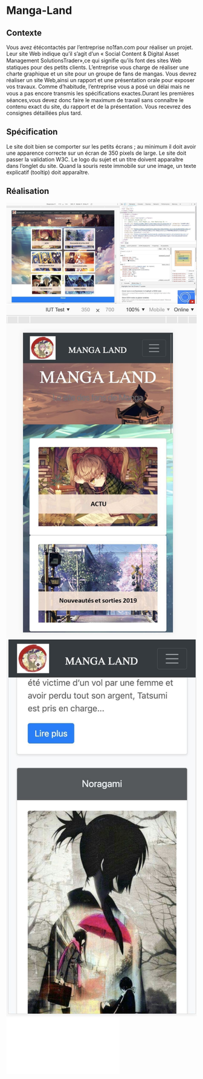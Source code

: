 # Manga-Land
## Contexte 
Vous avez étécontactés par l’entreprise no1fan.com pour réaliser un projet. Leur site Web indique qu’il s’agit d’un « Social Content & Digital Asset Management SolutionsTrader»,ce qui signiﬁe qu’ils font des sites Web statiques pour des petits clients. L’entreprise vous charge de réaliser une charte graphique et un site pour un groupe de fans de mangas. 
Vous devrez réaliser un site Web,ainsi un rapport et une présentation orale pour exposer vos travaux. Comme d’habitude, l’entreprise vous a posé un délai mais ne vous a pas encore transmis les spéciﬁcations exactes.Durant les premières séances,vous devez donc faire le maximum de travail sans connaître le contenu exact du site, du rapport et de la présentation. Vous recevrez des consignes détaillées plus tard.
## Spécification
Le site doit bien se comporter sur les petits écrans ; au minimum il doit avoir une apparence correcte sur un écran de 350 pixels de large. Le site doit passer la validation W3C. Le logo du sujet et un titre doivent apparaître dans l’onglet du site. Quand la souris reste immobile sur une image, un texte explicatif (tooltip) doit apparaître. 

## Réalisation
![Accueil](./accueil.jpg?raw=true "Accueil")
![Accueil 350px](./accueil2.jpg?raw=true "Accueil")
![Album](./album.jpg?raw=true "Title")
![Rapport](./Rapport_Manga_Land.pdf "Rapport")

